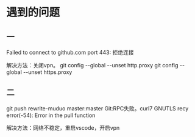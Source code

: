 # 遇到的问题
## 一
Failed to connect to github.com port 443: 拒绝连接

解决方法：关闭vpn。
git config --global --unset http.proxy
git config --global --unset https.proxy

## 二 
git push rewrite-muduo master:master
Git:RPC失败。curI7 GNUTLS recy error(-54): Error in the pull function

解决方法：网络不稳定，重启vscode，开启vpn